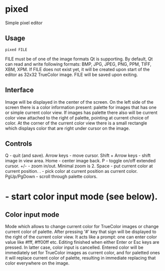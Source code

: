 pixed
=====

Simple pixel editor

Usage
-----
	pixed FILE

FILE must be of one of the image formats Qt is supporting.
By default, Qt can read and write following formats: BMP, JPG, JPEG, PNG, PPM, TIFF, XBM, XPM.
If FILE does not exist yet, it will be created upon start of the editor as 32x32 TrueColor image.
FILE will be saved upon exiting.

Interface
---------
Image will be displayed in the center of the screen.
On the left side of the screen there is a color information present: palette for images that has one or simple current color view.
If images has palette there also will be current color view attached to the right of palette, pointing at current choice of color.
At the corner of the current color view there is a small rectangle which displays color that are right under cursor on the image.

Controls
--------
Q - quit (and save).
Arrow keys - move cursor.
Shift + Arrow keys - shift image in view area.
Home - center image back.
P - toggle on/off extended cursor.
+/- - zoom in/out. Minimal zoom is 2.
Space - put current color at current position.
. - pick color at current position as current color.
PgUp/PgDown - scroll through palette colors.
# - start color input mode (see below).

Color input mode
----------------
Mode which allows to change current color for TrueColor images or change current color of palette.
After pressing '#' key that sign will be displayed to the right of the current color view. It acts like a prompt: one can enter color value like #fff, #ff00ff etc.
Editing finished when either Enter or Esc keys are pressed. In latter case, color input is cancelled.
Entered color will be immediately set for TrueColor images as current color, and for paletted ones it will replace current color of palette, resulting in immediate replacing that color everywhere on the image.
